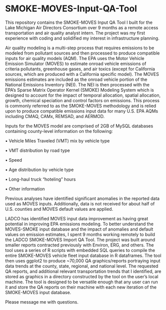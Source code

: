 # SMOKE-MOVES-Input-QA-Tool
This repository contains the SMOKE-MOVES Input QA Tool I built for the Lake Michigan Air Directors Consortium over 9 months 
as a remote access transportation and air quality analyst intern.  The project was my first experience with coding and solidified my interest in infrastructure planning.

Air quality modeling is a multi-step process that requires emissions to be modeled from pollutant sources and then processed 
to produce compatible inputs for air quality models (AQM). The EPA uses the Motor Vehicle Emission Simulator (MOVES) to 
estimate onroad vehicle emissions of criteria pollutants, greenhouse gases, and air toxics (except for California sources, 
which are produced with a California specific model).  The MOVES emissions estimates are included as the onroad vehicle 
portion of the National Emissions Inventory (NEI).  The NEI is then processed with the EPA’s Sparse Matrix Operator Kernel 
(SMOKE) Modeling System which is designed to account for the impact of temporal allocation, spatial allocation, growth, 
chemical speciation and control factors on emissions.  This process is commonly referred to as the SMOKE-MOVES methodology
and is relied upon to produce compatible emissions input data for many U.S. EPA AQMs including CMAQ, CAMx, REMSAD, and AERMOD.

Inputs for the MOVES model are comprised of 2GB of MySQL databases containing county-level information on the following:

•	Vehicle Miles Traveled (VMT) mix by vehicle type

•	VMT distribution by road type

•	Speed

•	Age distribution by vehicle type

•	Long-haul truck “hoteling” hours

•	Other information

Previous analyses have identified significant anomalies in the reported data used as MOVES inputs.  Additionally, data is not 
received for about half of U.S. counties and MOVES default values are applied.  

LADCO has identified MOVES input data improvement as having great potential in improving EPA emissions modeling.  To better 
understand the MOVES-SMOKE input database and the impact of anomalies and default values on emission estimates, I spent 9 months 
working remotely to build the LADCO SMOKE-MOVES Import QA Tool.  The project was built around smaller reports contracted 
previously with Environ, ERG, and others.  The tool uses a series of R scripts with embedded SQL queries to compile the entire 
SMOKE-MOVES vehicle fleet input database in R dataframes.  The tool then uses ggplot2 to produce ~70,000 QA graphics/reports portraying input data trends at the county, state, regional, and national level.  The requested QA reports, and additional relevant 
transportation trends that I identified, are stored as graphics in a directory constructed by the tool on the user’s local 
machine.  The tool is designed to be versatile enough that any user can run it and store the QA reports on their machine with 
each new iteration of the SMOKE-MOVES input database.

Please message me with questions.

